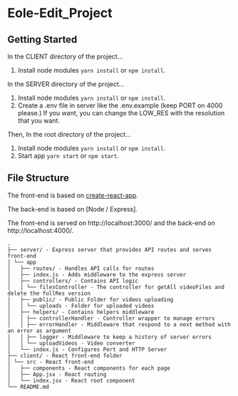 # Eole-Edit_Project

## Getting Started

In the CLIENT directory of the project...
1. Install node modules `yarn install` or `npm install`.

In the SERVER directory of the project...
1. Install node modules `yarn install` or `npm install`.
2. Create a .env file in server like the .env.example (keep PORT on 4000 please.)
If you want, you can change the LOW_RES with the resolution that you want.

Then, 
In the root directory of the project...
1. Install node modules `yarn install` or `npm install`.
2. Start app `yarn start` or `npm start`.

## File Structure

The front-end is based on [create-react-app](https://github.com/facebook/create-react-app).

The back-end is based on [Node / Express].

The front-end is served on http://localhost:3000/ and the back-end on http://localhost:4000/.

```
.
├── server/ - Express server that provides API routes and serves front-end
│ └── app
│   ├── routes/ - Handles API calls for routes
│   ├── index.js - Adds middleware to the express server
│   ├── controllers/ - Contains API logic
│   │ └── filesController - The controller for getAll videoFiles and delete the fullRes version
│   ├── public/ - Public Folder for videos uploading
│   │ └── uploads - Folder for uploaded videos
│   ├── helpers/ - Contains helpers middleware
│   │ ├── controllerHandler - Controller wrapper to manage errors
│   │ ├── errorHandler - Middleware that respond to a next method with an error as argument
│   │ ├── logger - Middleware to keep a history of server errors
│   │ └── uploadVideos - Video converter
│   └── index.js - Configures Port and HTTP Server
├── client/ - React front-end folder
│ └── src - React front-end
│   ├── components - React components for each page
│   ├── App.jsx - React routing
│   └── index.jsx - React root component
└── README.md
```
